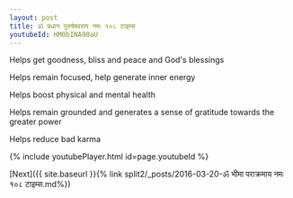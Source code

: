 ```yaml
---
layout: post
title: ॐ प्रधान पुरुषेश्वराय नमः १०८ टाइम्स
youtubeId: HM0bINA90aU
---
```

 
 
Helps get goodness, bliss and peace and God's blessings
 
Helps remain focused, help generate inner energy 
 
Helps boost physical and mental health 
 
Helps remain grounded and generates a sense of gratitude towards the greater power 
 
Helps reduce bad karma
 
 
 
 


{% include youtubePlayer.html id=page.youtubeId %}
 
[Next]({{ site.baseurl }}{% link  split2/_posts/2016-03-20-ॐ भीमा पराक्रमाय नमः १०८ टाइम्स.md%})
 
